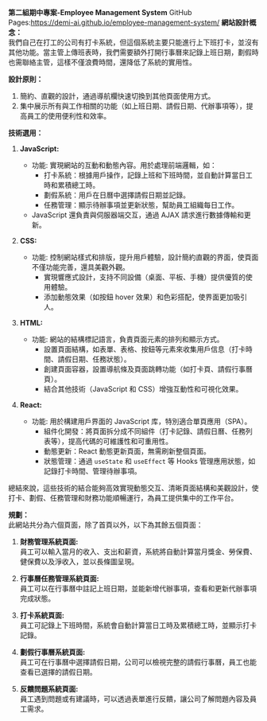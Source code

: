 **第二組期中專案-Employee Management System**
GitHub Pages:https://demi-ai.github.io/employee-management-system/
**網站設計概念：**  
我們自己在打工的公司有打卡系統，但這個系統主要只能進行上下班打卡，並沒有其他功能。當主管上傳班表時，我們需要額外打開行事曆來記錄上班日期，劃假時也需聯絡主管，這樣不僅浪費時間，還降低了系統的實用性。

**設計原則：**  
1. 簡約、直觀的設計，通過導航欄快速切換到其他頁面使用方式。
2. 集中展示所有與工作相關的功能（如上班日期、請假日期、代辦事項等），提高員工的使用便利性和效率。

**技術選用：**  
1. **JavaScript:**  
   - 功能: 實現網站的互動和動態內容。用於處理前端邏輯，如：
     - 打卡系統：根據用戶操作，記錄上班和下班時間，並自動計算當日工時和累積總工時。
     - 劃假系統：用戶在日曆中選擇請假日期並記錄。
     - 任務管理：顯示待辦事項並更新狀態，幫助員工組織每日工作。
   - JavaScript 還負責與伺服器端交互，通過 AJAX 請求進行數據傳輸和更新。

2. **CSS:**  
   - 功能: 控制網站樣式和排版，提升用戶體驗，設計簡約直觀的界面，使頁面不僅功能完善，還具美觀外觀。
     - 實現響應式設計，支持不同設備（桌面、平板、手機）提供優質的使用體驗。
     - 添加動態效果（如按鈕 hover 效果）和色彩搭配，使界面更加吸引人。

3. **HTML:**  
   - 功能: 網站的結構標記語言，負責頁面元素的排列和顯示方式。
     - 設置頁面結構，如表單、表格、按鈕等元素來收集用戶信息（打卡時間、請假日期、任務狀態）。
     - 創建頁面容器，設置導航條及頁面跳轉功能（如打卡頁、請假行事曆頁）。
     - 結合其他技術（JavaScript 和 CSS）增強互動性和可視化效果。

4. **React:**  
   - 功能: 用於構建用戶界面的 JavaScript 库，特別適合單頁應用（SPA）。
     - 組件化開發：將頁面拆分成不同組件（打卡記錄、請假日曆、任務列表等），提高代碼的可維護性和可重用性。
     - 動態更新：React 動態更新頁面，無需刷新整個頁面。
     - 狀態管理：通過 `useState` 和 `useEffect` 等 Hooks 管理應用狀態，如記錄打卡時間、管理待辦事項。

總結來說，這些技術的結合能夠高效實現動態交互、清晰頁面結構和美觀設計，使打卡、劃假、任務管理和財務功能順暢運行，為員工提供集中的工作平台。

**規劃：**  
此網站共分為六個頁面，除了首頁以外，以下為其餘五個頁面：

1. **財務管理系統頁面:**  
   員工可以輸入當月的收入、支出和薪資，系統將自動計算當月獎金、勞保費、健保費以及淨收入，並以長條圖呈現。

2. **行事曆任務管理系統頁面:**  
   員工可以在行事曆中註記上班日期，並能新增代辦事項，查看和更新代辦事項完成狀態。

3. **打卡系統頁面:**  
   員工可記錄上下班時間，系統會自動計算當日工時及累積總工時，並顯示打卡記錄。

4. **劃假行事曆系統頁面:**  
   員工可在行事曆中選擇請假日期，公司可以檢視完整的請假行事曆，員工也能查看已選擇的請假日期。

5. **反饋問題系統頁面:**  
   員工遇到問題或有建議時，可以透過表單進行反饋，讓公司了解問題內容及員工需求。
